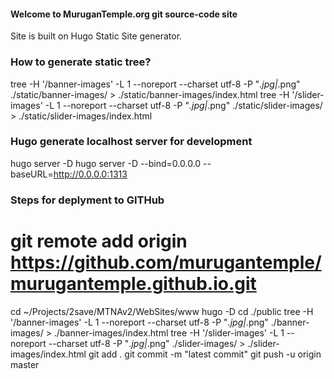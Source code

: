 #### Welcome to MuruganTemple.org git source-code site

Site is built on Hugo Static Site generator.

### How to generate static tree?
tree -H '/banner-images' -L 1 --noreport --charset utf-8 -P "*.jpg|*.png" ./static/banner-images/ > ./static/banner-images/index.html
tree -H '/slider-images' -L 1 --noreport --charset utf-8 -P "*.jpg|*.png" ./static/slider-images/ > ./static/slider-images/index.html

### Hugo generate localhost server for development
hugo server -D
hugo server -D --bind=0.0.0.0 --baseURL=http://0.0.0.0:1313


### Steps for deplyment to GITHub
# git remote add origin https://github.com/murugantemple/murugantemple.github.io.git

cd ~/Projects/2save/MTNAv2/WebSites/www
hugo -D
cd ./public
tree -H '/banner-images' -L 1 --noreport --charset utf-8 -P "*.jpg|*.png" ./banner-images/ > ./banner-images/index.html
tree -H '/slider-images' -L 1 --noreport --charset utf-8 -P "*.jpg|*.png" ./slider-images/ > ./slider-images/index.html
git add .
git commit -m "latest commit"
git push -u origin master



